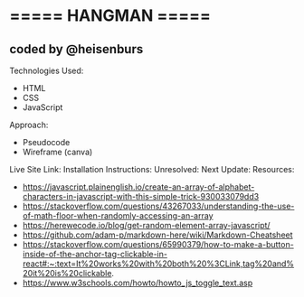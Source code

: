 # ===== HANGMAN =====

## coded by @heisenburs

Technologies Used:

- HTML
- CSS
- JavaScript

Approach:

- Pseudocode
- Wireframe (canva)

Live Site Link:
Installation Instructions:
Unresolved:
Next Update:
Resources:

- https://javascript.plainenglish.io/create-an-array-of-alphabet-characters-in-javascript-with-this-simple-trick-930033079dd3
- https://stackoverflow.com/questions/43267033/understanding-the-use-of-math-floor-when-randomly-accessing-an-array
- https://herewecode.io/blog/get-random-element-array-javascript/
- https://github.com/adam-p/markdown-here/wiki/Markdown-Cheatsheet
- https://stackoverflow.com/questions/65990379/how-to-make-a-button-inside-of-the-anchor-tag-clickable-in-react#:~:text=It%20works%20with%20both%20%3CLink,tag%20and%20it%20is%20clickable.
- https://www.w3schools.com/howto/howto_js_toggle_text.asp
